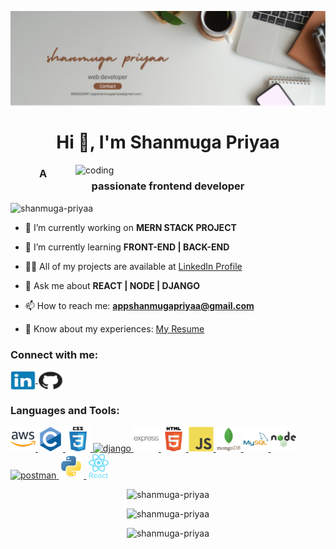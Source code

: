 <!-- Profile Banner -->
![logo](https://github.com/shanmuga-priyaa/shanmuga-priyaa/blob/main/banner%20for%20linkedin%2Cgithub.png)

<h1 align="center">Hi 👋, I'm Shanmuga Priyaa</h1>

<!-- Animated Coding Image (changed to a girl) -->
<img align="right" alt="coding" width="400" src="https://media.giphy.com/media/L1R1tvI9svkIWwpVYr/giphy.gif">

<h3 align="center">A passionate frontend developer</h3>

<p align="left">
  <img src="https://komarev.com/ghpvc/?username=shanmuga-priyaa&label=Profile%20views&color=0e75b6&style=flat" alt="shanmuga-priyaa" /> 
</p>

<!-- Profile Info -->
- 🔭 I’m currently working on **MERN STACK PROJECT**

- 🌱 I’m currently learning **FRONT-END | BACK-END**

- 👨‍💻 All of my projects are available at [LinkedIn Profile](https://www.linkedin.com/in/shanmuga-priyaa-a-p-p-295262229/)

- 💬 Ask me about **REACT | NODE | DJANGO**

- 📫 How to reach me: **appshanmugapriyaa@gmail.com**

- 📄 Know about my experiences: [My Resume](https://www.canva.com/design/DAGJOIn3HkY/NfBMdf3vfKFQ-q9uBjUe_A/edit?utm_content=DAGJOIn3HkY&utm_campaign=designshare&utm_medium=link2&utm_source=sharebutton)

<h3 align="left">Connect with me:</h3>
<p align="left">
  <!-- Social Media Links with Colored Icons -->
  <a href="https://linkedin.com/in/shanmuga-priyaa-a-p-p-295262229/" target="_blank">
    <img align="center" src="https://raw.githubusercontent.com/devicons/devicon/master/icons/linkedin/linkedin-original.svg" alt="shanmuga-priyaa" height="30" width="40" />
  </a>
  <a href="https://github.com/shanmuga-priyaa" target="_blank">
    <img align="center" src="https://raw.githubusercontent.com/devicons/devicon/master/icons/github/github-original.svg" alt="shanmuga-priyaa" height="30" width="40" />
  </a>
</p>

<h3 align="left">Languages and Tools:</h3>
<p align="left">
  <a href="https://aws.amazon.com" target="_blank" rel="noreferrer">
    <img src="https://raw.githubusercontent.com/devicons/devicon/master/icons/amazonwebservices/amazonwebservices-original-wordmark.svg" alt="aws" width="40" height="40"/>
  </a> 
  <a href="https://www.cprogramming.com/" target="_blank" rel="noreferrer">
    <img src="https://raw.githubusercontent.com/devicons/devicon/master/icons/c/c-original.svg" alt="c" width="40" height="40"/>
  </a> 
  <a href="https://www.w3schools.com/css/" target="_blank" rel="noreferrer">
    <img src="https://raw.githubusercontent.com/devicons/devicon/master/icons/css3/css3-original-wordmark.svg" alt="css3" width="40" height="40"/>
  </a> 
  <a href="https://www.djangoproject.com/" target="_blank" rel="noreferrer">
    <img src="https://cdn.worldvectorlogo.com/logos/django.svg" alt="django" width="40" height="40"/>
  </a> 
  <a href="https://expressjs.com" target="_blank" rel="noreferrer">
    <img src="https://raw.githubusercontent.com/devicons/devicon/master/icons/express/express-original-wordmark.svg" alt="express" width="40" height="40"/>
  </a> 
  <a href="https://www.w3.org/html/" target="_blank" rel="noreferrer">
    <img src="https://raw.githubusercontent.com/devicons/devicon/master/icons/html5/html5-original-wordmark.svg" alt="html5" width="40" height="40"/>
  </a> 
  <a href="https://developer.mozilla.org/en-US/docs/Web/JavaScript" target="_blank" rel="noreferrer">
    <img src="https://raw.githubusercontent.com/devicons/devicon/master/icons/javascript/javascript-original.svg" alt="javascript" width="40" height="40"/>
  </a> 
  <a href="https://www.mongodb.com/" target="_blank" rel="noreferrer">
    <img src="https://raw.githubusercontent.com/devicons/devicon/master/icons/mongodb/mongodb-original-wordmark.svg" alt="mongodb" width="40" height="40"/>
  </a> 
  <a href="https://www.mysql.com/" target="_blank" rel="noreferrer">
    <img src="https://raw.githubusercontent.com/devicons/devicon/master/icons/mysql/mysql-original-wordmark.svg" alt="mysql" width="40" height="40"/>
  </a> 
  <a href="https://nodejs.org" target="_blank" rel="noreferrer">
    <img src="https://raw.githubusercontent.com/devicons/devicon/master/icons/nodejs/nodejs-original-wordmark.svg" alt="nodejs" width="40" height="40"/>
  </a> 
  <a href="https://postman.com" target="_blank" rel="noreferrer">
    <img src="https://www.vectorlogo.zone/logos/getpostman/getpostman-icon.svg" alt="postman" width="40" height="40"/>
  </a> 
  <a href="https://www.python.org" target="_blank" rel="noreferrer">
    <img src="https://raw.githubusercontent.com/devicons/devicon/master/icons/python/python-original.svg" alt="python" width="40" height="40"/>
  </a> 
  <a href="https://reactjs.org/" target="_blank" rel="noreferrer">
    <img src="https://raw.githubusercontent.com/devicons/devicon/master/icons/react/react-original-wordmark.svg" alt="react" width="40" height="40"/>
  </a> 
</p>

<!-- Add animations to elements -->
<style>
  h1, h3, p, img, a {
    animation: fadeIn 2s ease-in-out;
  }

  @keyframes fadeIn {
    0% { opacity: 0; }
    100% { opacity: 1; }
  }
</style>

<!-- GitHub Stats -->
<p align="center">
  <img src="https://github-readme-stats.vercel.app/api/top-langs?username=shanmuga-priyaa&show_icons=true&locale=en&layout=compact" alt="shanmuga-priyaa" />
</p>

<p align="center">
  <img src="https://github-readme-stats.vercel.app/api?username=shanmuga-priyaa&show_icons=true&locale=en" alt="shanmuga-priyaa" />
</p>

<p align="center">
  <img src="https://github-readme-streak-stats.herokuapp.com/?user=shanmuga-priyaa&" alt="shanmuga-priyaa" />
</p>
